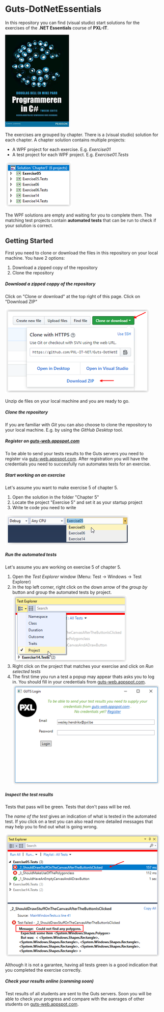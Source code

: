 # Guts-DotNetEssentials
In this repository you can find (visual studio) start solutions for the exercises of the **.NET Essentials** course of **PXL-IT**.

![alt text][img_book]

The exercises are grouped by chapter. There is a (visual studio) solution for each chapter.
A chapter solution contains multiple projects:
- A WPF project for each exercise. E.g. *Exercise01*
- A test project for each WPF project. E.g. *Exercise01.Tests*

![alt text][img_projects]

The WPF solutions are empty and waiting for you to complete them.
The matching test projects contain **automated tests** that can be run to check if your solution is correct.

## Getting Started
First you need to clone or download the files in this repository on your local machine.
You have 2 options:
1. Download a zipped copy of the repository
2. Clone the repository

##### Download a zipped coppy of the repository
Click on "Clone or download" at the top right of this page.
Click on "Download ZIP"

![alt text][img_download]

Unzip de files on your local machine and you are ready to go.

##### Clone the repository
If you are familiar with *Git* you can also choose to clone the repository to your local machine.
E.g. by using the *GitHub Desktop* tool.

##### Register on [guts-web.appspot.com](https://guts-web.appspot.com)
To be able to send your tests results to the Guts servers you need to register via [guts-web.appspot.com](https://guts-web.appspot.com/register).
After registration you will have the credentials you need to succesfully run automates tests for an exercise.

##### Start working on an exercise
Let's assume you want to make exercise 5 of chapter 5.
1. Open the solution in the folder "Chapter 5"
2. Locate the project "Exercise 5" and set it as your startup project
3. Write te code you need to write

![alt text][img_startup_project]

##### Run the automated tests
Let's assume you are working on exercise 5 of chapter 5.
1. Open the *Test Explorer* window (Menu: Test -> Windows -> Test Explorer)
2. In the top left corner, right click on the down arrow of the *group by* button and group the automated tests by project.
![alt text][img_group_tests]
3. Right click on the project that matches your exercise and click on *Run selected tests*
4. The first time you run a test a popup may appear thats asks you to log in. You should fill in your credentials from [guts-web.appspot.com](https://guts-web.appspot.com).
![alt text][img_login_vs]

##### Inspect the test results
Tests that pass will be green. Tests that don't pass will be red. 

The *name of the test* gives an indication of what is tested in the automated test.
If you click on a test you can also read more detailed messages that may help you to find out what is going wrong.

![alt text][img_test_detail]

Although it is not a garantee, having all tests green is a good indication that you completed the exercise correctly.

##### Check your results online (comming soon)
Test results of all students are sent to the Guts servers.
Soon you will be able to check your progress and compare with the averages of other students on  [guts-web.appspot.com](https://guts-web.appspot.com).

[img_book]:Images/book.jpg "Handboek 'Programmeren in C#'"
[img_projects]:Images/projects.png "Solution for chapter five with its projects"
[img_download]:Images/download.png "Download repository"
[img_startup_project]:Images/startup_project.png "Choose startup project"
[img_group_tests]:Images/group_tests.png "Group tests by project"
[img_test_detail]:Images/test_detail.png "Details of a test result"
[img_login_vs]:Images/login_vs.png "Visual studio login"

